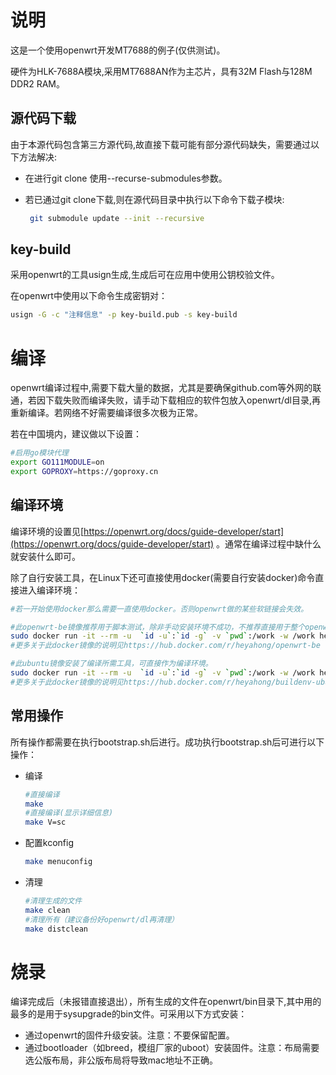 # 说明

这是一个使用openwrt开发MT7688的例子(仅供测试)。

硬件为HLK-7688A模块,采用MT7688AN作为主芯片，具有32M Flash与128M DDR2 RAM。

## 源代码下载

由于本源代码包含第三方源代码,故直接下载可能有部分源代码缺失，需要通过以下方法解决:

- 在进行git clone 使用--recurse-submodules参数。

- 若已通过git clone下载,则在源代码目录中执行以下命令下载子模块:

  ```bash
   git submodule update --init --recursive
  ```

## key-build

采用openwrt的工具usign生成,生成后可在应用中使用公钥校验文件。

在openwrt中使用以下命令生成密钥对：

```bash
usign -G -c "注释信息" -p key-build.pub -s key-build
```

# 编译

openwrt编译过程中,需要下载大量的数据，尤其是要确保github.com等外网的联通，若因下载失败而编译失败，请手动下载相应的软件包放入openwrt/dl目录,再重新编译。若网络不好需要编译很多次极为正常。

若在中国境内，建议做以下设置：

```bash
#启用go模块代理
export GO111MODULE=on
export GOPROXY=https://goproxy.cn
```

## 编译环境

编译环境的设置见[https://openwrt.org/docs/guide-developer/start](https://openwrt.org/docs/guide-developer/start) 。通常在编译过程中缺什么就安装什么即可。

除了自行安装工具，在Linux下还可直接使用docker(需要自行安装docker)命令直接进入编译环境：

```bash
#若一开始使用docker那么需要一直使用docker。否则openwrt做的某些软链接会失效。

#此openwrt-be镜像推荐用于脚本测试，除非手动安装环境不成功，不推荐直接用于整个openwrt的编译，推荐使用ubuntu镜像。
sudo docker run -it --rm -u  `id -u`:`id -g` -v `pwd`:/work -w /work heyahong/openwrt-be:22.03 /bin/bash
#更多关于此docker镜像的说明见https://hub.docker.com/r/heyahong/openwrt-be

#此ubuntu镜像安装了编译所需工具，可直接作为编译环境。
sudo docker run -it --rm -u  `id -u`:`id -g` -v `pwd`:/work -w /work heyahong/buildenv-ubuntu22.04:base
#更多关于此docker镜像的说明见https://hub.docker.com/r/heyahong/buildenv-ubuntu22.04

```

## 常用操作

所有操作都需要在执行bootstrap.sh后进行。成功执行bootstrap.sh后可进行以下操作：

- 编译

  ```bash
  #直接编译
  make 
  #直接编译(显示详细信息)
  make V=sc
  ```

- 配置kconfig

  ```bash
  make menuconfig
  ```

- 清理

  ```bash
  #清理生成的文件
  make clean
  #清理所有（建议备份好openwrt/dl再清理）
  make distclean
  ```

# 烧录

编译完成后（未报错直接退出），所有生成的文件在openwrt/bin目录下,其中用的最多的是用于sysupgrade的bin文件。可采用以下方式安装：

- 通过openwrt的固件升级安装。注意：不要保留配置。
- 通过bootloader（如breed，模组厂家的uboot）安装固件。注意：布局需要选公版布局，非公版布局将导致mac地址不正确。
